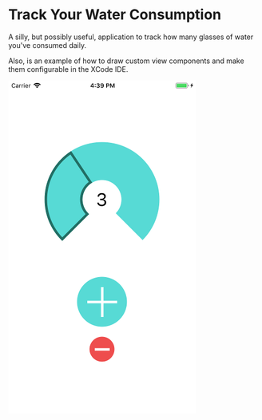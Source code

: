 # Track Your Water Consumption
A silly, but possibly useful, application to track how many glasses of water
you've consumed daily.

Also, is an example of how to draw custom view components and make them
configurable in the XCode IDE.

![Screen](https://raw.githubusercontent.com/oshea00/WaterTracker-IOS/master/screen.png)

